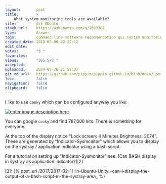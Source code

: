 ```yaml
---
layout:       post
title:        >
    What system monitoring tools are available?
site:         Ask Ubuntu
stack_url:    https://askubuntu.com/q/1033381
type:         Answer
tags:         command-line software-recommendation gui system monitoring conky
created_date: 2018-05-08 02:27:12
edit_date:    
votes:        "3 "
favorites:    
views:        "365,578 "
accepted:     
uploaded:     2024-05-26 21:57:37
git_md_url:   https://github.com/pippim/pippim.github.io/blob/main/_posts/2018/2018-05-08-What-system-monitoring-tools-are-available_.md
toc:          false
navigation:   false
clipboard:    false
---
```


I like to use `conky` which can be configured anyway you like:

[![enter image description here][1]][1]

You can google `conky` and find 787,000 hits. There is something for everyone.

At the top of the display notice "Lock screen: 4 Minutes  Brightness: 2074". These are generated by "Indicator-Sysmonitor" which allows you to display on the systray / application indicator using a bash script.

For a tutorial on setting up "Indicator-Sysmonitor" see: [Can BASH display in systray as application indicator?][2]


  [1]: https://i.sstatic.net/uvvZ6.gif
  [2]: {% post_url /2017/2017-02-11-In-Ubuntu-Unity_-can-I-display-the-output-of-a-bash-script-in-the-systray-area_ %}

